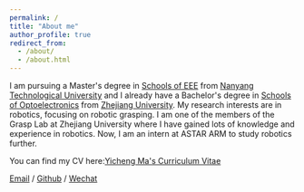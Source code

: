 ```yaml
---
permalink: /
title: "About me"
author_profile: true
redirect_from: 
  - /about/
  - /about.html
---
```


I am pursuing a Master's degree in [Schools of EEE](https://www.ntu.edu.sg/eee) from [Nanyang Technological University](https://www.ntu.edu.sg/) and I already have a Bachelor's degree in [Schools of Optoelectronics](http://opt.zju.edu.cn/) from [Zhejiang University](https://www.zju.edu.cn/). My research interests are in robotics, focusing on robotic grasping. I am one of the members of the Grasp Lab at Zhejiang University where I have gained lots of knowledge and experience in robotics. Now, I am an intern at ASTAR ARM to study robotics further. 

You can find my CV here:[Yicheng Ma's Curriculum Vitae](../assets/CV.pdf)

[Email](mailto:yichatma@gmail.com)  /  [Github](https://github.com/yichatani)  /  [Wechat](../images/wechat.JPG)
